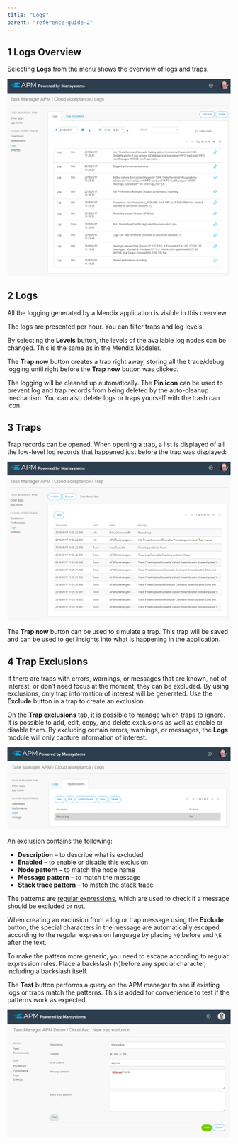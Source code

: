 ```yaml
---
title: "Logs"
parent: "reference-guide-2"
---
```


## 1 Logs Overview

Selecting **Logs** from the menu shows the overview of logs and traps.

![](attachments/logs.png)

## 2 Logs

All the logging generated by a Mendix application is visible in this overview. 

The logs are presented per hour. You can filter traps and log levels.

By selecting the **Levels** button, the levels of the available log nodes can be changed. This is the same as in the Mendix Modeler.

The **Trap now** button creates a trap right away, storing all the trace/debug logging until right before the **Trap now** button was clicked.

The logging will be cleaned up automatically. The **Pin icon** can be used to prevent log and trap records from being deleted by the auto-cleanup mechanism. You can also delete logs or traps yourself with the trash can icon.

## 3 Traps

Trap records can be opened. When opening a trap, a list is displayed of all the low-level log records that happened just before the trap was displayed:

![](attachments/trap.png)

The **Trap now** button can be used to simulate a trap. This trap will be saved and can be used to get insights into what is happening in the application.

## 4 Trap Exclusions

If there are traps with errors, warnings, or messages that are known, not of interest, or don’t need focus at the moment, they can be excluded. By using exclusions, only trap information of interest will be generated. Use the **Exclude** button in a trap to create an exclusion.

On the **Trap exclusions** tab, it is possible to manage which traps to ignore. It is possible to add, edit, copy, and delete exclusions as well as enable or disable them. By excluding certain errors, warnings, or messages, the **Logs** module will only capture information of interest. 

![](attachments/exclusions.png)

An exclusion contains the following:

* **Description** – to describe what is excluded
* **Enabled** – to enable or disable this exclusion
* **Node pattern** – to match the node name
* **Message pattern** – to match the message
* **Stack trace pattern** – to match the stack trace

The patterns are [regular expressions](https://docs.oracle.com/javase/8/docs/api/java/util/regex/Pattern.html), which are used to check if a message should be excluded or not. 

When creating an exclusion from a log or trap message using the **Exclude** button, the special characters in the message are automatically escaped according to the regular expression language by placing `\Q` before and `\E` after the text.

To make the pattern more generic, you need to escape according to regular expression rules. Place a backslash (`\`)before any special character, including a backslash itself.

The **Test** button performs a query on the APM manager to see if existing logs or traps match the patterns. This is added for convenience to test if the patterns work as expected.

![](attachments/exclude_dialog.png)
